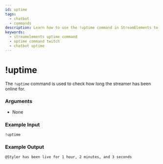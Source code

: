 ```yaml
---
id: uptime 
tags:
  - chatbot
  - commands
description: Learn how to use the !uptime command in StreamElements to check how long a streamer has been live. Easily track stream duration with this simple chatbot command.
keywords:
  - streamelements uptime command
  - uptime command twitch
  - chatbot uptime
---
```


# !uptime

The `!uptime` command is used to check how long the streamer has been online for.

### Arguments

- None

### Example Input

```
!uptime
```

### Example Output

```
@Styler has been live for 1 hour, 2 minutes, and 3 seconds
```
